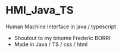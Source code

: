 # HMI_Java_TS
Human Machine Interface in java / typescript

- Shoutout to my binome Frederic BORRI
- Made in Java / TS / css / html
